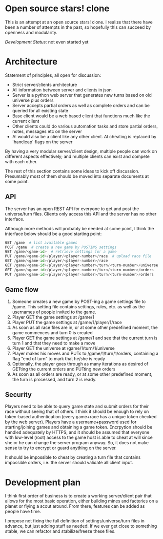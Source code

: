 Open source stars! clone
=====

This is an attempt at an open source stars! clone. 
I realize that there have been a number of attempts in the past, so hopefully this can succeed by openness and modularity. 

*Development Status*: not even started yet

Architecture
=====

Statement of principles, all open for discussion:

- Strict server/clients architecture
- All information between server and clients in json
- Server is a python web server that generates new turns based on old universe plus orders
- Server accepts partial orders as well as complete orders and can be queried for all existing state
- Base client would be a web based client that functions much like the current client
- Other clients could do various automation tasks and store partial orders, notes, messages etc on the server
- AI would also be a client like any other client. AI cheating is replaced by 'handicap' flags on the server

By having a very modular server/client design, multiple people can work on different aspects effectively; and multiple clients can exist and compete with each other. 

The rest of this section contains some ideas to kick off discussion. 
Presumably most of them should be moved into separate documents at some point.

API
-----

The server has an open REST API for everyone to get and post the universe/turn files.
Clients only access this API and the server has no other interface.

Although more methods will probably be needed at some point, I think the interface below should be a good starting point:

```python
GET /game  # list available games
POST /game  # create a new game by POSTING settings
GET /game/<game-id>  # retrieve settings for a game
PUT /game/<game-id>/player/<player-number>/race  # upload race file
GET /game/<game-id>/player/<player-number>/race 
GET /game/<game-id>/player/<player-number>/turn/<turn-number>/universe
GET /game/<game-id>/player/<player-number>/turn/<turn-number>/orders
PUT /game/<game-id>/player/<player-number>/turn/<turn-number>/orders
```

Game flow
----

1. Someone creates a new game by POST-ing a game settings file to /game. This setting file contains settings, rules, etc. as well as the usernames of people invited to the game. 
2. Player GET the game settings at /game/1
3. Player PUT the game settings at /game/1/player/1/race
4. As soon as all race files are in, or at some other predefined moment, the game commences and turn 0 is created
5. Player GET the game settings at /game/1 and see that the current turn is turn 1 and that they need to make a move
6. Player GET the universe at /game/1/turn/1/universe
7. Player makes his moves and PUTs to /game/1/turn/1/orders, containing a flag "end of turn" to mark that he/she is ready
8. Optionally, the player goes through as many iterations as desired of GETting the current orders and PUTting new orders
8. As soon as all orders are ready, or at some other predefined moment, the turn is processed, and turn 2 is ready.

Security
-----

Players need to be able to query game state and submit orders for their race without seeing that of others. 
I think it should be enough to rely on token-based authentication (every game+race has a unique token checked by the web server).
Players have a username+password used for starting/joining games and obtaining a game token.
Encrpytion should be handled adequately by HTTPS, and it should be assumed that everyone with low-level (root) access to the game host is able to cheat at will since she or he can change the server program anyway. 
So, it does not make sense to try to encrypt or guard anything on the server. 

It should be impossible to cheat by creating a turn file that contains impossible orders, i.e. the server should validate all client input.

Development plan
====

I think first order of business is to create a working server/client pair that allows for the most basic operation, either building mines and factories on a planet or flying a scout around. From there, features can be added as people have time. 

I propose not fixing the full definition of settings/universe/turn files in advance, but just adding stuff as needed. If we ever get close to something stable, we can refactor and stabilize/freeze these files. 
